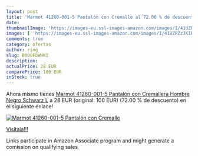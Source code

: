 ```yaml
---
layout: post
title: 'Marmot 41260-001-5 Pantalón con Cremalle al 72.00 % de descuento'
date: 
thumbnailImage: 'https://images-eu.ssl-images-amazon.com/images/I/41UZPZzJKIL._SL200_.jpg'
images: [ 'https://images-eu.ssl-images-amazon.com/images/I/41UZPZzJKIL._SL200_.jpg' ]
comments: true
category: ofertas
author: ring
slug: B000FDWHKI
description:
actualPrice: 28 EUR
comparePrice: 100 EUR
inStock: true
---
```


Ahora mismo tienes [Marmot 41260-001-5 Pantalón con Cremallera  Hombre  Negro  Schwarz   L](https://www.amazon.es/dp/B000FDWHKI/?tag=tolees-21) a 28 EUR (original: 100 EUR) (72.00 %  de descuento) en el siguiente enlace!

[![Marmot 41260-001-5 Pantalón con Cremalle](https://images-eu.ssl-images-amazon.com/images/I/41UZPZzJKIL._SL200_.jpg)](https://www.amazon.es/dp/B000FDWHKI/?tag=tolees-21)

[Visítala!!!](https://www.amazon.es/dp/B000FDWHKI/?tag=tolees-21)

Links participate in Amazon Associate program and might generate a comission on qualifying sales
